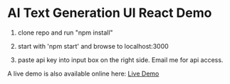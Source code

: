 # AI Text Generation UI React Demo

1. clone repo and run "npm install"

2. start with 'npm start' and browse to localhost:3000

3. paste api key into input box on the right side. Email me for api access.

A live demo is also available online here: [Live Demo](http://ai-textgen-demo.s3-website-us-east-1.amazonaws.com/)